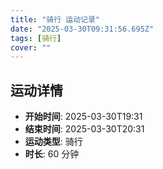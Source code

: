 ```yaml
---
title: "骑行 运动记录"
date: "2025-03-30T09:31:56.695Z"
tags: [骑行]
cover: ""
---
```

## 运动详情
- **开始时间**: 2025-03-30T19:31
- **结束时间**: 2025-03-30T20:31
- **运动类型**: 骑行
- **时长**: 60 分钟


